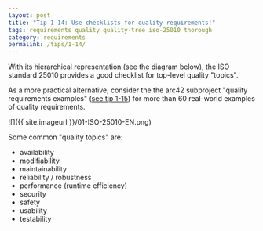 ```yaml
---
layout: post
title: "Tip 1-14: Use checklists for quality requirements!"
tags: requirements quality quality-tree iso-25010 thorough
category: requirements
permalink: /tips/1-14/
---
```


With its hierarchical representation (see the diagram below),
the ISO standard 25010 provides a good checklist for top-level quality "topics".


As a more practical alternative, consider the the arc42 subproject "quality requirements examples" ([see tip 1-15](/tips/1-15)) for more than 60 real-world examples of
quality requirements.

![]({{ site.imageurl }}/01-ISO-25010-EN.png)

Some common "quality topics" are:

* availability
* modifiability
* maintainability
* reliability / robustness
* performance (runtime efficiency)
* security
* safety
* usability
* testability
